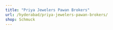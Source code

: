 ```yaml
---
title: "Priya Jewelers Pawan Brokers"
url: /hyderabad/priya-jewelers-pawan-brokers/
shop: Schmuck
---
```

